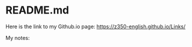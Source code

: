 # README.md

Here is the link to my Github.io page: https://z350-english.github.io/Links/

My notes:
